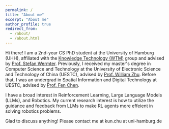 ```yaml
---
permalink: /
title: "About me"
excerpt: "About me"
author_profile: true
redirect_from: 
  - /about/
  - /about.html
---
```

Hi there! I am a 2nd-year CS PhD student at the University of Hamburg (UHH), affiliated with the [Knowledge Technology (WTM)](https://www.inf.uni-hamburg.de/en/inst/ab/wtm.html) group and advised by [Prof. Stefan Wermter](https://www.inf.uni-hamburg.de/en/inst/ab/wtm/people/wermter.html). Previously, I received my master's degree in Computer Science and Technology at the University of Electronic Science and Technology of China (UESTC), advised by [Prof. William Zhu](https://scholar.google.com/citations?hl=zh-CN&user=GIwXoWAAAAAJ). Before that, I was an undergrad in Spatial Information and Digital Technology at UESTC, advised by [Prof. Fen Chen](https://scholar.google.com/citations?hl=zh-CN&user=U0VZ1IkAAAAJ). 

I have a broad interest in Reinforcement Learning, Large Language Models (LLMs), and Robotics. My current research interest is how to utilize the guidance and feedback from LLMs to make RL agents more effeient in solving robotics problems.
 
<!-- I mainly engaged in Deep Reinforcement Learning (RL) and Transfer/Lifelong RL during my master’s study. Recently, our manuscript about Lifelong RL is accepted by the 2021 IEEE International Conference on Systems, Man, and Cybernetics (SMC). Currently, I am engaged in the theoretical research for non-model-based, data-driven adaptive optimal control design, which is based on RL theory and ADP. Compared to traditional control methods, learning-based control methods have been attracted extensive attention and can be widely used in practical applications such as robotics and unmanned vehicles. -->
 
<!-- During my studying periods, I have proficiency in programming (Python, Matlab, and C/C++) and Deep Learning frameworks (PyTorch). I reproduced several Deep RL algorithms with PyTorch and Clustering algorithms with Python/Matlab. While practice is driven by theory, I believe problems in practical applications, such as robotics, and unmanned driving, will promote the vigorous development of theory. -->

<!-- My future research plan is mainly about Reinforcement/Robot Learning in the real world, which is challenging and forward-looking. Briefly speaking, how to effectively utilize the previous knowledge when solving new tasks is the main/eternal topic in these fields. As we all know, Deep RL combines DL’s perception ability with the decision-making ability of RL, which is closer to the way of human thinking. Despite the great success of Deep RL, there are still some challenges in the development of RL in the real world, like unavailable reward functions, exploration-exploitation trade-off, unbearable sample complexity, sim-to-real gap, dynamic environments, and so on. At present, the study about that is immature but promising. In addition, with the deepening of research, how to introduce technologies/theories in Machine Learning (like Deep Neural Networks, Computer Vision, Natural Language Processing, Imitation/Representation/Curriculum Learning) to solve Robotic problems in reality, including Grasping/Manipulation/Path planning, etc., is an extremely enlightening perspective. In addition, how to further study RL from the perspective of neuroscience is an inevitable way in the future. -->

Glad to discuss anything! Please contact me at kun.chu at uni-hamburg.de